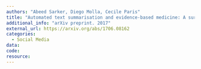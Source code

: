 ```yaml
---
authors: "Abeed Sarker, Diego Molla, Cecile Paris"
title: "Automated text summarisation and evidence-based medicine: A survey of two domains"
additional_info: "arXiv preprint. 2017"
external_url: https://arxiv.org/abs/1706.08162 
categories:
  - Social Media
data:
code:
resource:
---
```

